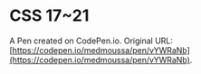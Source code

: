 # CSS  17~21

A Pen created on CodePen.io. Original URL: [https://codepen.io/medmoussa/pen/vYWRaNb](https://codepen.io/medmoussa/pen/vYWRaNb).

